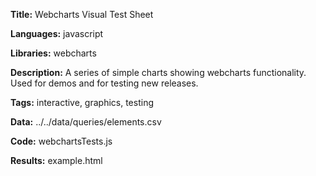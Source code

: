 **Title:** Webcharts Visual Test Sheet

**Languages:** javascript

**Libraries:** webcharts

**Description:** A series of simple charts showing webcharts functionality. Used for demos and for testing new releases.

**Tags:** interactive, graphics, testing

**Data:** ../../data/queries/elements.csv

**Code:** webchartsTests.js

**Results:** example.html

[comment]: <> (---END OF HEADER---)
